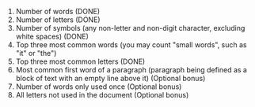1. Number of words (DONE)
2. Number of letters (DONE)
3. Number of symbols (any non-letter and non-digit character, excluding white spaces) (DONE)
4. Top three most common words (you may count "small words", such as "it" or "the")
5. Top three most common letters (DONE)
6. Most common first word of a paragraph (paragraph being defined as a block of text with an empty line above it) (Optional bonus)
7. Number of words only used once (Optional bonus)
8. All letters not used in the document (Optional bonus)


